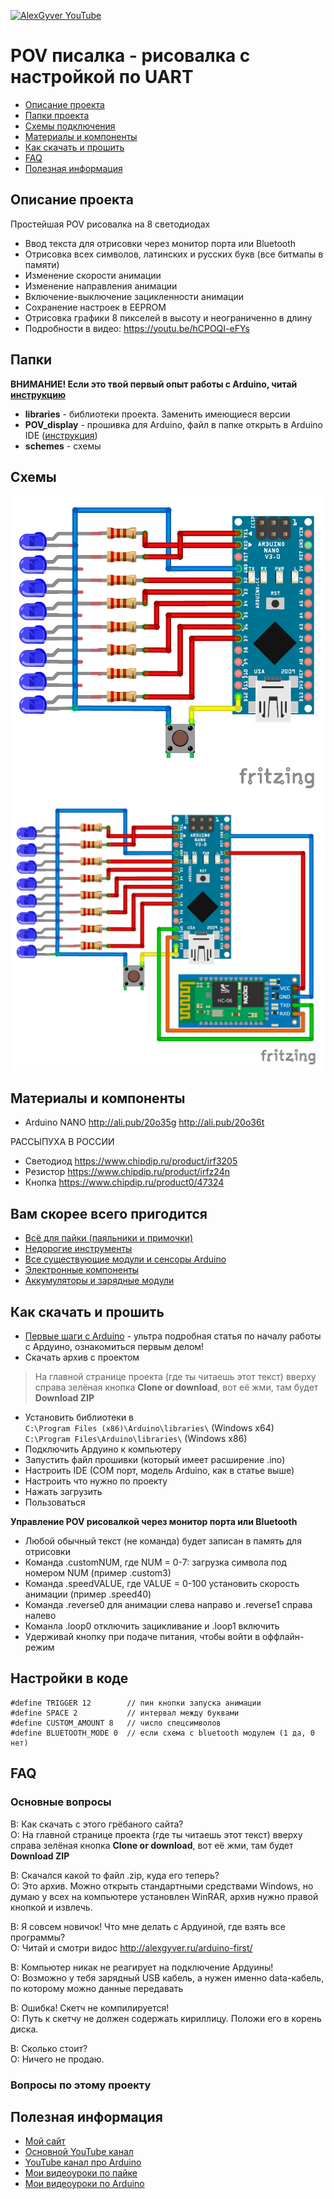 [![AlexGyver YouTube](http://alexgyver.ru/git_banner.jpg)](https://www.youtube.com/channel/UCgtAOyEQdAyjvm9ATCi_Aig?sub_confirmation=1)
# POV писалка - рисовалка с настройкой по UART
* [Описание проекта](#chapter-0)
* [Папки проекта](#chapter-1)
* [Схемы подключения](#chapter-2)
* [Материалы и компоненты](#chapter-3)
* [Как скачать и прошить](#chapter-4)
* [FAQ](#chapter-5)
* [Полезная информация](#chapter-6)

<a id="chapter-0"></a>
## Описание проекта
Простейшая POV рисовалка на 8 светодиодах
- Ввод текста для отрисовки через монитор порта или Bluetooth
- Отрисовка всех символов, латинских и русских букв (все битмапы в памяти)
- Изменение скорости анимации
- Изменение направления анимации
- Включение-выключение зацикленности анимации
- Сохранение настроек в EEPROM
- Отрисовка графики 8 пикселей в высоту и неограниченно в длину
- Подробности в видео: https://youtu.be/hCPOQI-eFYs

<a id="chapter-1"></a>
## Папки
**ВНИМАНИЕ! Если это твой первый опыт работы с Arduino, читай [инструкцию](#chapter-4)**
- **libraries** - библиотеки проекта. Заменить имеющиеся версии
- **POV_display** - прошивка для Arduino, файл в папке открыть в Arduino IDE ([инструкция](#chapter-4))
- **schemes** - схемы

<a id="chapter-2"></a>
## Схемы
![SCHEME](https://github.com/AlexGyver/POV_Serial/blob/master/Schemes/button.png)
![SCHEME](https://github.com/AlexGyver/POV_Serial/blob/master/Schemes/BT.png)

<a id="chapter-3"></a>
## Материалы и компоненты
* Arduino NANO http://ali.pub/20o35g  http://ali.pub/20o36t


РАССЫПУХА В РОССИИ
* Светодиод https://www.chipdip.ru/product/irf3205
* Резистор https://www.chipdip.ru/product/irfz24n
* Кнопка https://www.chipdip.ru/product0/47324

## Вам скорее всего пригодится
* [Всё для пайки (паяльники и примочки)](http://alexgyver.ru/all-for-soldering/)
* [Недорогие инструменты](http://alexgyver.ru/my_instruments/)
* [Все существующие модули и сенсоры Arduino](http://alexgyver.ru/arduino_shop/)
* [Электронные компоненты](http://alexgyver.ru/electronics/)
* [Аккумуляторы и зарядные модули](http://alexgyver.ru/18650/)

<a id="chapter-4"></a>
## Как скачать и прошить
* [Первые шаги с Arduino](http://alexgyver.ru/arduino-first/) - ультра подробная статья по началу работы с Ардуино, ознакомиться первым делом!
* Скачать архив с проектом
> На главной странице проекта (где ты читаешь этот текст) вверху справа зелёная кнопка **Clone or download**, вот её жми, там будет **Download ZIP**
* Установить библиотеки в  
`C:\Program Files (x86)\Arduino\libraries\` (Windows x64)  
`C:\Program Files\Arduino\libraries\` (Windows x86)
* Подключить Ардуино к компьютеру
* Запустить файл прошивки (который имеет расширение .ino)
* Настроить IDE (COM порт, модель Arduino, как в статье выше)
* Настроить что нужно по проекту
* Нажать загрузить
* Пользоваться  
  
**Управление POV рисовалкой через монитор порта или Bluetooth**
* Любой обычный текст (не команда) будет записан в память для отрисовки
* Команда .customNUM, где NUM = 0-7: загрузка символа под номером NUM (пример .custom3)
* Команда .speedVALUE, где VALUE = 0-100 установить скорость анимации (пример .speed40)
* Команда .reverse0 для анимации слева направо и .reverse1 справа налево
* Команла .loop0 отключить зацикливание и .loop1 включить
* Удерживай кнопку при подаче питания, чтобы войти в оффлайн-режим


## Настройки в коде
    #define TRIGGER 12        // пин кнопки запуска анимации
    #define SPACE 2           // интервал между буквами
    #define CUSTOM_AMOUNT 8   // число спецсимволов
    #define BLUETOOTH_MODE 0  // если схема с bluetooth модулем (1 да, 0 нет)

<a id="chapter-5"></a>
## FAQ
### Основные вопросы
В: Как скачать с этого грёбаного сайта?  
О: На главной странице проекта (где ты читаешь этот текст) вверху справа зелёная кнопка **Clone or download**, вот её жми, там будет **Download ZIP**

В: Скачался какой то файл .zip, куда его теперь?  
О: Это архив. Можно открыть стандартными средствами Windows, но думаю у всех на компьютере установлен WinRAR, архив нужно правой кнопкой и извлечь.

В: Я совсем новичок! Что мне делать с Ардуиной, где взять все программы?  
О: Читай и смотри видос http://alexgyver.ru/arduino-first/

В: Компьютер никак не реагирует на подключение Ардуины!  
О: Возможно у тебя зарядный USB кабель, а нужен именно data-кабель, по которому можно данные передавать

В: Ошибка! Скетч не компилируется!  
О: Путь к скетчу не должен содержать кириллицу. Положи его в корень диска.

В: Сколько стоит?  
О: Ничего не продаю.

### Вопросы по этому проекту

<a id="chapter-6"></a>
## Полезная информация
* [Мой сайт](http://alexgyver.ru/)
* [Основной YouTube канал](https://www.youtube.com/channel/UCgtAOyEQdAyjvm9ATCi_Aig?sub_confirmation=1)
* [YouTube канал про Arduino](https://www.youtube.com/channel/UC4axiS76D784-ofoTdo5zOA?sub_confirmation=1)
* [Мои видеоуроки по пайке](https://www.youtube.com/playlist?list=PLOT_HeyBraBuMIwfSYu7kCKXxQGsUKcqR)
* [Мои видеоуроки по Arduino](http://alexgyver.ru/arduino_lessons/)